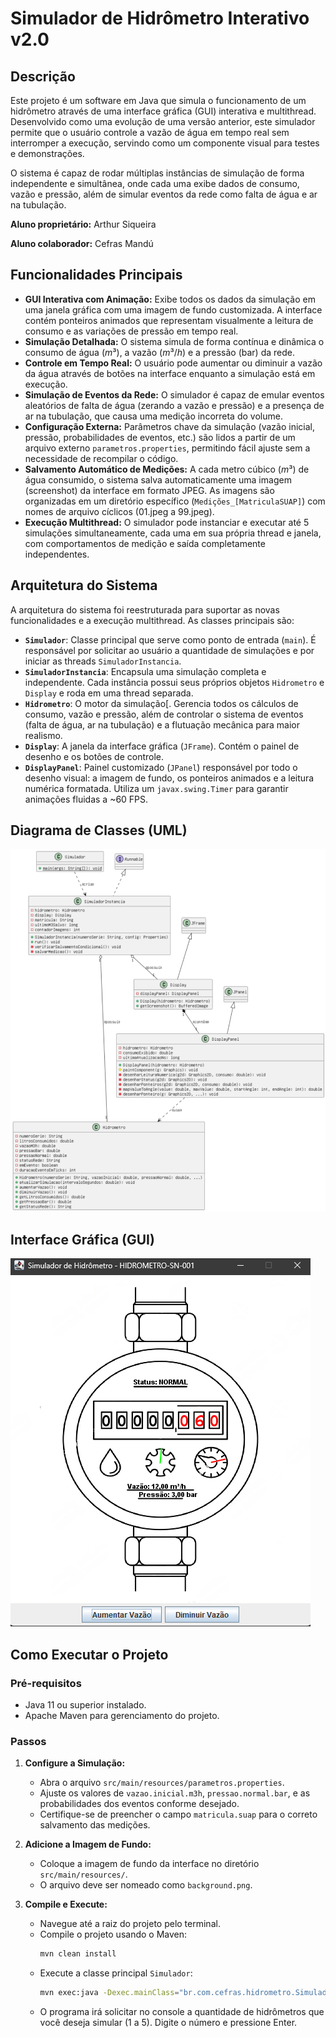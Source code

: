 # Simulador de Hidrômetro Interativo v2.0

## Descrição

Este projeto é um software em Java que simula o funcionamento de um hidrômetro através de uma interface gráfica (GUI) interativa e multithread. Desenvolvido como uma evolução de uma versão anterior, este simulador permite que o usuário controle a vazão de água em tempo real sem interromper a execução, servindo como um componente visual para testes e demonstrações.

O sistema é capaz de rodar múltiplas instâncias de simulação de forma independente e simultânea, onde cada uma exibe dados de consumo, vazão e pressão, além de simular eventos da rede como falta de água e ar na tubulação.

**Aluno proprietário:** Arthur Siqueira 

**Aluno colaborador:** Cefras Mandú 

## Funcionalidades Principais

* **GUI Interativa com Animação:** Exibe todos os dados da simulação em uma janela gráfica com uma imagem de fundo customizada. A interface contém ponteiros animados que representam visualmente a leitura de consumo e as variações de pressão em tempo real.
* **Simulação Detalhada:** O sistema simula de forma contínua e dinâmica o consumo de água ($m³$), a vazão ($m³/h$) e a pressão (bar) da rede.
* **Controle em Tempo Real:** O usuário pode aumentar ou diminuir a vazão da água através de botões na interface enquanto a simulação está em execução.
* **Simulação de Eventos da Rede:** O simulador é capaz de emular eventos aleatórios de falta de água (zerando a vazão e pressão) e a presença de ar na tubulação, que causa uma medição incorreta do volume.
* **Configuração Externa:** Parâmetros chave da simulação (vazão inicial, pressão, probabilidades de eventos, etc.) são lidos a partir de um arquivo externo `parametros.properties`, permitindo fácil ajuste sem a necessidade de recompilar o código.
* **Salvamento Automático de Medições:** A cada metro cúbico ($m³$) de água consumido, o sistema salva automaticamente uma imagem (screenshot) da interface em formato JPEG. As imagens são organizadas em um diretório específico (`Medições_[MatriculaSUAP]`) com nomes de arquivo cíclicos (01.jpeg a 99.jpeg).
* **Execução Multithread:** O simulador pode instanciar e executar até 5 simulações simultaneamente, cada uma em sua própria thread e janela, com comportamentos de medição e saída completamente independentes.

## Arquitetura do Sistema

A arquitetura do sistema foi reestruturada para suportar as novas funcionalidades e a execução multithread. As classes principais são:

* **`Simulador`**: Classe principal que serve como ponto de entrada (`main`). É responsável por solicitar ao usuário a quantidade de simulações e por iniciar as threads `SimuladorInstancia`.
* **`SimuladorInstancia`**: Encapsula uma simulação completa e independente. Cada instância possui seus próprios objetos `Hidrometro` e `Display` e roda em uma thread separada.
* **`Hidrometro`**: O motor da simulação[. Gerencia todos os cálculos de consumo, vazão e pressão, além de controlar o sistema de eventos (falta de água, ar na tubulação) e a flutuação mecânica para maior realismo.
* **`Display`**: A janela da interface gráfica (`JFrame`). Contém o painel de desenho e os botões de controle.
* **`DisplayPanel`**: Painel customizado (`JPanel`) responsável por todo o desenho visual: a imagem de fundo, os ponteiros animados e a leitura numérica formatada. Utiliza um `javax.swing.Timer` para garantir animações fluidas a ~60 FPS.

## Diagrama de Classes (UML)

![UML](src/main/resources/UML.png)

## Interface Gráfica (GUI)

![GUI](src/main/resources/GUI_scrt.png)

## Como Executar o Projeto

### Pré-requisitos

* Java 11 ou superior instalado.
* Apache Maven para gerenciamento do projeto.

### Passos

1.  **Configure a Simulação:**
    * Abra o arquivo `src/main/resources/parametros.properties`.
    * Ajuste os valores de `vazao.inicial.m3h`, `pressao.normal.bar`, e as probabilidades dos eventos conforme desejado.
    * Certifique-se de preencher o campo `matricula.suap` para o correto salvamento das medições.

2.  **Adicione a Imagem de Fundo:**
    * Coloque a imagem de fundo da interface no diretório `src/main/resources/`.
    * O arquivo deve ser nomeado como `background.png`.

3.  **Compile e Execute:**
    * Navegue até a raiz do projeto pelo terminal.
    * Compile o projeto usando o Maven:
        ```sh
        mvn clean install
        ```
    * Execute a classe principal `Simulador`:
        ```sh
        mvn exec:java -Dexec.mainClass="br.com.cefras.hidrometro.Simulador"
        ```
    * O programa irá solicitar no console a quantidade de hidrômetros que você deseja simular (1 a 5). Digite o número e pressione Enter.